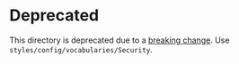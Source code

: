 # Deprecated
This directory is deprecated due to a [breaking change](https://github.com/errata-ai/vale/releases/tag/v3.0.0). Use `styles/config/vocabularies/Security`.
